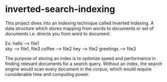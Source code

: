 # inverted-search-indexing

This project dives into an Indexing technique called Inverted Indexing.
A data structure which stores mapping from words to documents or set of documents i.e. directs you from word to document.

Ex:
hello --> file1      
sky --> file1, file3
coffee --> file2
hey --> file2
greetings --> file3      

The purpose of storing an index is to optimize speed and performance in finding relevant documents for a search query. Without an index, the search engine would scan every document in the corpus, which would require considerable time and computing power.
